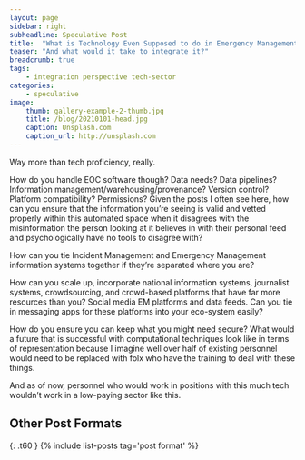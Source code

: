 ```yaml
---
layout: page
sidebar: right
subheadline: Speculative Post
title:  "What is Technology Even Supposed to do in Emergency Management?"
teaser: "And what would it take to integrate it?"
breadcrumb: true
tags:
    - integration perspective tech-sector
categories:
    - speculative
image:
    thumb: gallery-example-2-thumb.jpg
    title: /blog/20210101-head.jpg
    caption: Unsplash.com
    caption_url: http://unsplash.com
---
```

Way more than tech proficiency, really.

How do you handle EOC software though? Data needs? Data pipelines? Information management/warehousing/provenance? Version control? Platform compatibility? Permissions?
Given the posts I often see here, how can you ensure that the information you’re seeing is valid and vetted properly within this automated space when it disagrees with the misinformation the person looking at it believes in with their personal feed and psychologically have no tools to disagree with?

How can you tie Incident Management and Emergency Management information systems together if they’re separated where you are?

How can you scale up, incorporate national information systems, journalist systems, crowdsourcing, and crowd-based platforms that have far more resources than you? Social media EM platforms and data feeds. Can you tie in messaging apps for these platforms into your eco-system easily?

How do you ensure you can keep what you might need secure?
What would a future that is successful with computational techniques look like in terms of representation because I imagine well over half of existing personnel would need to be replaced with folx who have the training to deal with these things.

And as of now, personnel who would work in positions with this much tech wouldn’t work in a low-paying sector like this.


## Other Post Formats
{: .t60 }
{% include list-posts tag='post format' %}
